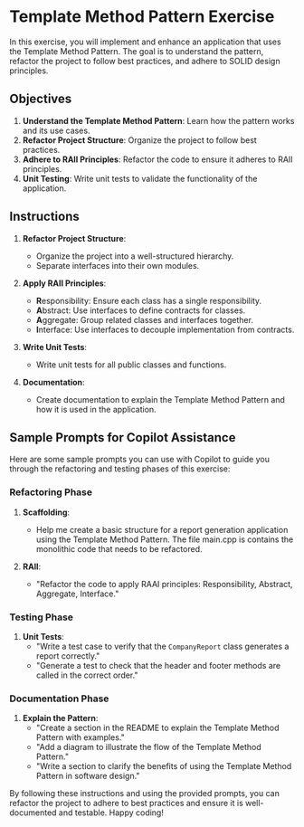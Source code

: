 # Template Method Pattern Exercise

In this exercise, you will implement and enhance an application that uses the Template Method Pattern. The goal is to understand the pattern, refactor the project to follow best practices, and adhere to SOLID design principles.

## Objectives

1. **Understand the Template Method Pattern**: Learn how the pattern works and its use cases.
2. **Refactor Project Structure**: Organize the project to follow best practices.
3. **Adhere to RAII Principles**: Refactor the code to ensure it adheres to RAII principles.
4. **Unit Testing**: Write unit tests to validate the functionality of the application.

## Instructions

1. **Refactor Project Structure**:
   - Organize the project into a well-structured hierarchy.
   - Separate interfaces into their own modules.

2. **Apply RAII Principles**:
   - **R**esponsibility: Ensure each class has a single responsibility.
   - **A**bstract: Use interfaces to define contracts for classes.
   - **A**ggregate: Group related classes and interfaces together.
   - **I**nterface: Use interfaces to decouple implementation from contracts.

3. **Write Unit Tests**:
   - Write unit tests for all public classes and functions.

4. **Documentation**:
   - Create documentation to explain the Template Method Pattern and how it is used in the application.

## Sample Prompts for Copilot Assistance

Here are some sample prompts you can use with Copilot to guide you through the refactoring and testing phases of this exercise:

### Refactoring Phase

1. **Scaffolding**:
   - Help me create a basic structure for a report generation application using the Template Method Pattern. The file main.cpp is contains the monolithic code that needs to be refactored.

2. **RAII**:
   - "Refactor the code to apply RAAI principles: Responsibility, Abstract, Aggregate, Interface."

### Testing Phase
1. **Unit Tests**:
   - "Write a test case to verify that the `CompanyReport` class generates a report correctly."
   - "Generate a test to check that the header and footer methods are called in the correct order."

### Documentation Phase
1. **Explain the Pattern**:
   - "Create a section in the README to explain the Template Method Pattern with examples."
   - "Add a diagram to illustrate the flow of the Template Method Pattern."
   - "Write a section to clarify the benefits of using the Template Method Pattern in software design."

By following these instructions and using the provided prompts, you can refactor the project to adhere to best practices and ensure it is well-documented and testable. Happy coding!